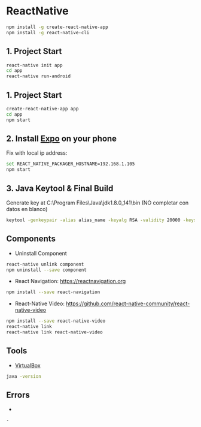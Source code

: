# ReactNative
```sh
npm install -g create-react-native-app
npm install -g react-native-cli
```

## 1. Project Start
```sh
react-native init app
cd app
react-native run-android
```

## 1. Project Start
```sh
create-react-native-app app
cd app
npm start
```

## 2. Install <a href="https://expo.io/">Expo</a> on your phone
Fix with local ip address:
```sh
set REACT_NATIVE_PACKAGER_HOSTNAME=192.168.1.105
npm start
```

## 3. Java Keytool & Final Build
Generate key at C:\Program Files\Java\jdk1.8.0_141\bin (NO completar con datos en blanco)
```sh
keytool -genkeypair -alias alias_name -keyalg RSA -validity 20000 -keystore H:\project\key.keystore
```

## Components
- Uninstall Component
```sh
react-native unlink component
npm uninstall --save component
```

- React Navigation: <a href="https://reactnavigation.org">https://reactnavigation.org</a>
```sh
npm install --save react-navigation
```

- React-Native Video: <a href="https://github.com/react-native-community/react-native-video">https://github.com/react-native-community/react-native-video</a>
```sh
npm install --save react-native-video
react-native link
react-native link react-native-video
```

## Tools
- <a href="https://www.virtualbox.org/">VirtualBox</a>
```sh
java -version
```


## Errors
-
```sh
-
```
